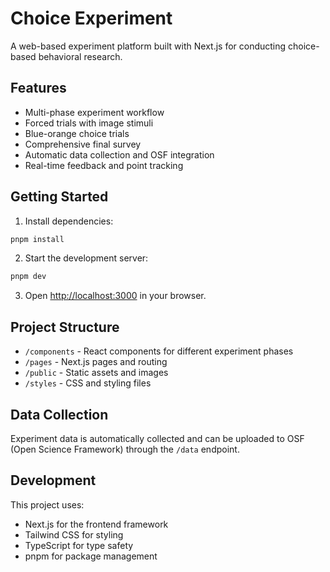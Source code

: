 # Choice Experiment

A web-based experiment platform built with Next.js for conducting choice-based behavioral research.

## Features

- Multi-phase experiment workflow
- Forced trials with image stimuli
- Blue-orange choice trials
- Comprehensive final survey
- Automatic data collection and OSF integration
- Real-time feedback and point tracking

## Getting Started

1. Install dependencies:
```bash
pnpm install
```

2. Start the development server:
```bash
pnpm dev
```

3. Open [http://localhost:3000](http://localhost:3000) in your browser.

## Project Structure

- `/components` - React components for different experiment phases
- `/pages` - Next.js pages and routing
- `/public` - Static assets and images
- `/styles` - CSS and styling files

## Data Collection

Experiment data is automatically collected and can be uploaded to OSF (Open Science Framework) through the `/data` endpoint.

## Development

This project uses:
- Next.js for the frontend framework
- Tailwind CSS for styling
- TypeScript for type safety
- pnpm for package management